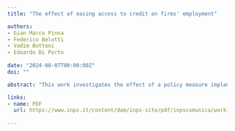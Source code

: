 ```yaml
---
title: "The effect of easing access to credit on firms' employment"

authors:
- Gian Marco Pinna
- Federico Belotti
- Vadim Bottoni
- Edoardo Di Porto
  
date: "2024-08-07T00:00:00Z"
doi: ""

abstract: "This work investigates the effect of a policy measure implemented by the Italian government in 2014 called “Nuova Sabatini.” This measure was aimed at easing access to credit for small and medium businesses, supporting investments in the acquisition of technological equipment. We exploit a difference-in-differences design to estimate the causal impact of the measure on different firm outcomes, namely capital stock, value-added, mean salary, and employment. Overall, we estimate that the measure significantly increased both firms’ workforce and capital stock. Furthermore, we find very heterogeneous effects on employment by sector, size of the firm, and region of location. We then extend the analysis to include firms that select into treatment multiple times, finding evidence that granting access to credit multiple times enhances the effectiveness of the measure compared to firms applying just once."

links:
- name: PDF
  url: https://www.inps.it/content/dam/inps-site/pdf/inpscomunica/workinps-papers/WIP_83.pdf
  
---
```

